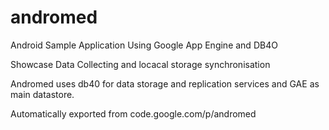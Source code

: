 # andromed


Android Sample Application Using Google App Engine and DB4O

Showcase Data Collecting and locacal storage synchronisation

Andromed uses db40 for data storage and replication services and GAE as main datastore.

Automatically exported from code.google.com/p/andromed
